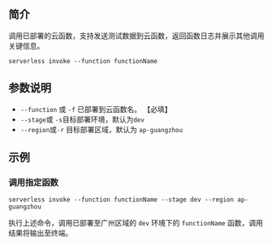 ## 简介

调用已部署的云函数，支持发送测试数据到云函数，返回函数日志并展示其他调用关键信息。

```
serverless invoke --function functionName
```



## 参数说明

- `--function` 或 `-f` 已部署到云函数名。 【必填】
- `--stage`或 `-s`目标部署环境，默认为`dev`
- `--region`或`-r` 目标部署区域，默认为 `ap-guangzhou`




## 示例

### 调用指定函数

```
serverless invoke --function functionName --stage dev --region ap-guangzhou
```

执行上述命令，调用已部署至广州区域的 `dev` 环境下的 `functionName` 函数，调用结果将输出至终端。



